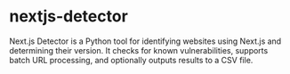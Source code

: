 # nextjs-detector
Next.js Detector is a Python tool for identifying websites using Next.js and determining their version. It checks for known vulnerabilities, supports batch URL processing, and optionally outputs results to a CSV file.
